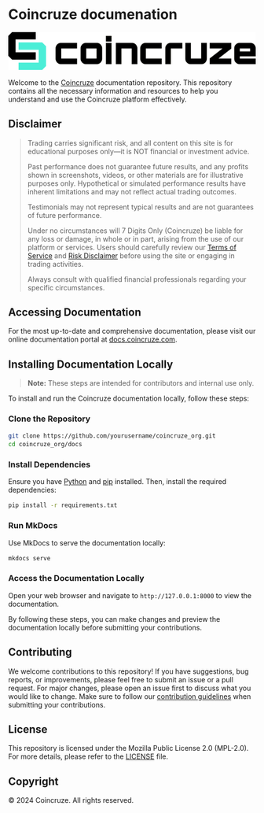 
# Coincruze documenation

![Coincruze logo](img/logo_horizontal.png)

Welcome to the [Coincruze](https://docs.coincruze.com) documentation repository. This repository contains all the necessary information and resources to help you understand and use the Coincruze platform effectively.

## Disclaimer

> Trading carries significant risk, and all content on this site is for educational purposes only—it is NOT financial or investment advice.
>
> Past performance does not guarantee future results, and any profits shown in screenshots, videos, or other materials are for illustrative purposes only. Hypothetical or simulated performance results have inherent limitations and may not reflect actual trading outcomes.
>
> Testimonials may not represent typical results and are not guarantees of future performance.
>
>Under no circumstances will 7 Digits Only (Coincruze) be liable for any loss or damage, in whole or in part, arising from the use of our platform or services. Users should carefully review our [Terms of Service](https://coincruze.com/terms) and [Risk Disclaimer](https://coincruze.com/disclaimer) before using the site or engaging in trading activities.
>
>Always consult with qualified financial professionals regarding your specific circumstances.

## Accessing Documentation

For the most up-to-date and comprehensive documentation, please visit our online documentation portal at [docs.coincruze.com](https://docs.coincruze.com).

## Installing Documentation Locally

> **Note:** These steps are intended for contributors and internal use only.

To install and run the Coincruze documentation locally, follow these steps:

### Clone the Repository

```bash
git clone https://github.com/yourusername/coincruze_org.git
cd coincruze_org/docs
```

### Install Dependencies

Ensure you have [Python](https://www.python.org/downloads/) and [pip](https://pip.pypa.io/en/stable/installation/) installed. Then, install the required dependencies:

```bash
pip install -r requirements.txt
```

### Run MkDocs
  
Use MkDocs to serve the documentation locally:

```bash
mkdocs serve
```

### Access the Documentation Locally

Open your web browser and navigate to `http://127.0.0.1:8000` to view the documentation.

By following these steps, you can make changes and preview the documentation locally before submitting your contributions.

## Contributing

We welcome contributions to this repository! If you have suggestions, bug reports, or improvements, please feel free to submit an issue or a pull request. For major changes, please open an issue first to discuss what you would like to change. Make sure to follow our [contribution guidelines](../CONTRIBUTING.md) when submitting your contributions.

## License

This repository is licensed under the Mozilla Public License 2.0 (MPL-2.0). For more details, please refer to the [LICENSE](../LICENSE) file.

## Copyright

&copy; 2024 Coincruze. All rights reserved.

